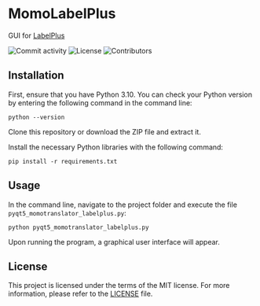 # MomoLabelPlus
GUI for [LabelPlus](https://github.com/LabelPlus/LabelPlus)

![Commit activity](https://img.shields.io/github/commit-activity/m/alicewish/MomoLabelPlus)
![License](https://img.shields.io/github/license/alicewish/MomoLabelPlus)
![Contributors](https://img.shields.io/github/contributors/alicewish/MomoLabelPlus)

## Installation

First, ensure that you have Python 3.10. You can check your Python version by entering the following command in the command line:

`python --version` 

Clone this repository or download the ZIP file and extract it.

Install the necessary Python libraries with the following command:

`pip install -r requirements.txt` 

## Usage

In the command line, navigate to the project folder and execute the file `pyqt5_momotranslator_labelplus.py`:

`python pyqt5_momotranslator_labelplus.py` 

Upon running the program, a graphical user interface will appear.

## License

This project is licensed under the terms of the MIT license. For more information, please refer to the [LICENSE](https://github.com/alicewish/MomoLabelPlus/blob/main/LICENSE) file.